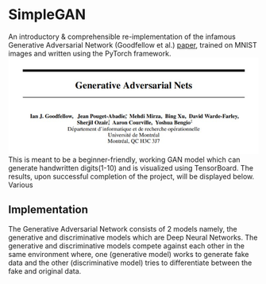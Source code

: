 # SimpleGAN
An introductory &amp; comprehensible re-implementation of the infamous Generative Adversarial Network (Goodfellow et al.) [paper](https://arxiv.org/abs/1406.2661), trained on MNIST images and written using the PyTorch framework.
![paper](data/gan_paper.jpg)
This is meant to be a beginner-friendly, working GAN model which can generate handwritten digits(1-10) and is visualized using TensorBoard. The results, upon successful completion of the project, will be displayed below. Various

## Implementation
The Generative Adversarial Network consists of 2 models namely, the generative and discriminative models which are Deep Neural Networks. The generative and discriminative models compete against each other in the same environment where, one (generative model) works to generate fake data and the other (discriminative model) tries to differentiate between the fake and original data.
